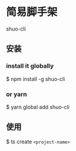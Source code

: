<!--
 * @Descripttion: 
 * @version: 
 * @Author: tangshuo
 * @Date: 2021-10-12 17:38:38
 * @LastEditors: tangshuo
 * @LastEditTime: 2021-10-13 15:44:38
-->
# 简易脚手架
shuo-cli

## 安装

### install it globally
$ npm install -g shuo-cli

### or yarn
$ yarn global add shuo-cli

## 使用
$ ts create `<project-name>`